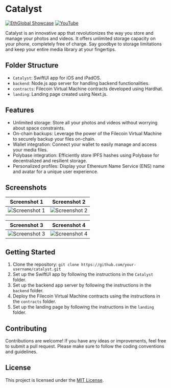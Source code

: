 # Catalyst

[![EthGlobal Showcase](https://img.shields.io/badge/EthGlobal-Showcase-blue)](https://www.ethglobal.com/showcase/catalyst-a8i6j)
[![YouTube](https://img.shields.io/badge/YouTube-Demo-red)](https://www.youtube.com/watch?v=your-youtube-url)

Catalyst is an innovative app that revolutionizes the way you store and manage your photos and videos. It offers unlimited storage capacity on your phone, completely free of charge. Say goodbye to storage limitations and keep your entire media library at your fingertips.

## Folder Structure

- `Catalyst`: SwiftUI app for iOS and iPadOS.
- `backend`: Node.js app server for handling backend functionalities.
- `contracts`: Filecoin Virtual Machine contracts developed using Hardhat.
- `landing`: Landing page created using Next.js.

## Features

- Unlimited storage: Store all your photos and videos without worrying about space constraints.
- On-chain backups: Leverage the power of the Filecoin Virtual Machine to securely backup your files on-chain.
- Wallet integration: Connect your wallet to easily manage and access your media files.
- Polybase integration: Efficiently store IPFS hashes using Polybase for decentralized and resilient storage.
- Personalized profiles: Display your Ethereum Name Service (ENS) name and avatar for a unique user experience.

## Screenshots

| Screenshot 1 | Screenshot 2 |
|--------------|--------------|
| ![Screenshot 1](/screenshots/screenshot1.png) | ![Screenshot 2](/screenshots/screenshot2.png) |

| Screenshot 3 | Screenshot 4 |
|--------------|--------------|
| ![Screenshot 3](/screenshots/screenshot3.png) | ![Screenshot 4](/screenshots/screenshot4.png) |

## Getting Started

1. Clone the repository: `git clone https://github.com/your-username/catalyst.git`
2. Set up the SwiftUI app by following the instructions in the `Catalyst` folder.
3. Set up the backend app server by following the instructions in the `backend` folder.
4. Deploy the Filecoin Virtual Machine contracts using the instructions in the `contracts` folder.
5. Set up the landing page by following the instructions in the `landing` folder.

## Contributing

Contributions are welcome! If you have any ideas or improvements, feel free to submit a pull request. Please make sure to follow the coding conventions and guidelines.

## License

This project is licensed under the [MIT License](LICENSE).
